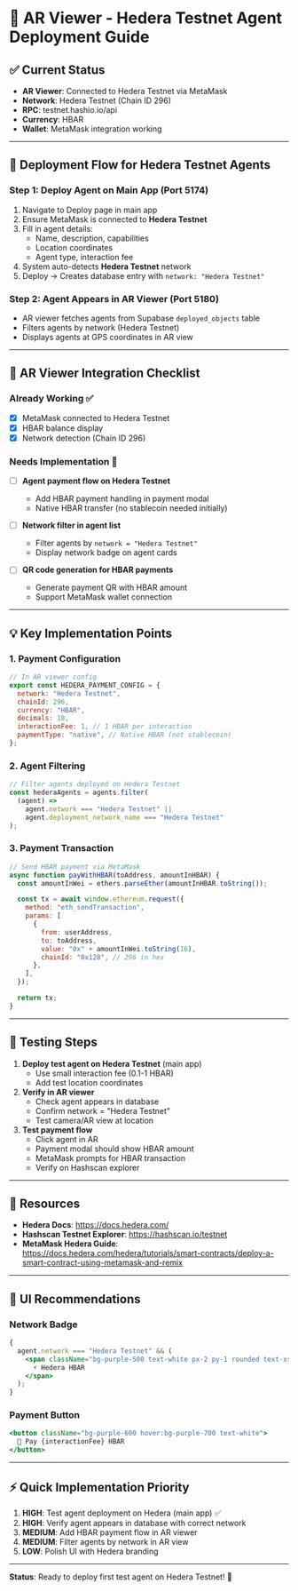 # 🚀 AR Viewer - Hedera Testnet Agent Deployment Guide

## ✅ Current Status

- **AR Viewer**: Connected to Hedera Testnet via MetaMask
- **Network**: Hedera Testnet (Chain ID 296)
- **RPC**: testnet.hashio.io/api
- **Currency**: HBAR
- **Wallet**: MetaMask integration working

---

## 🎯 Deployment Flow for Hedera Testnet Agents

### Step 1: Deploy Agent on Main App (Port 5174)

1. Navigate to Deploy page in main app
2. Ensure MetaMask is connected to **Hedera Testnet**
3. Fill in agent details:
   - Name, description, capabilities
   - Location coordinates
   - Agent type, interaction fee
4. System auto-detects **Hedera Testnet** network
5. Deploy → Creates database entry with `network: "Hedera Testnet"`

### Step 2: Agent Appears in AR Viewer (Port 5180)

- AR viewer fetches agents from Supabase `deployed_objects` table
- Filters agents by network (Hedera Testnet)
- Displays agents at GPS coordinates in AR view

---

## 🔧 AR Viewer Integration Checklist

### Already Working ✅

- [x] MetaMask connected to Hedera Testnet
- [x] HBAR balance display
- [x] Network detection (Chain ID 296)

### Needs Implementation 🔨

- [ ] **Agent payment flow on Hedera Testnet**
  - Add HBAR payment handling in payment modal
  - Native HBAR transfer (no stablecoin needed initially)
- [ ] **Network filter in agent list**

  - Filter agents by `network = "Hedera Testnet"`
  - Display network badge on agent cards

- [ ] **QR code generation for HBAR payments**
  - Generate payment QR with HBAR amount
  - Support MetaMask wallet connection

---

## 💡 Key Implementation Points

### 1. Payment Configuration

```javascript
// In AR viewer config
export const HEDERA_PAYMENT_CONFIG = {
  network: "Hedera Testnet",
  chainId: 296,
  currency: "HBAR",
  decimals: 18,
  interactionFee: 1, // 1 HBAR per interaction
  paymentType: "native", // Native HBAR (not stablecoin)
};
```

### 2. Agent Filtering

```javascript
// Filter agents deployed on Hedera Testnet
const hederaAgents = agents.filter(
  (agent) =>
    agent.network === "Hedera Testnet" ||
    agent.deployment_network_name === "Hedera Testnet"
);
```

### 3. Payment Transaction

```javascript
// Send HBAR payment via MetaMask
async function payWithHBAR(toAddress, amountInHBAR) {
  const amountInWei = ethers.parseEther(amountInHBAR.toString());

  const tx = await window.ethereum.request({
    method: "eth_sendTransaction",
    params: [
      {
        from: userAddress,
        to: toAddress,
        value: "0x" + amountInWei.toString(16),
        chainId: "0x128", // 296 in hex
      },
    ],
  });

  return tx;
}
```

---

## 📝 Testing Steps

1. **Deploy test agent on Hedera Testnet** (main app)
   - Use small interaction fee (0.1-1 HBAR)
   - Add test location coordinates
2. **Verify in AR viewer**
   - Check agent appears in database
   - Confirm network = "Hedera Testnet"
   - Test camera/AR view at location
3. **Test payment flow**
   - Click agent in AR
   - Payment modal should show HBAR amount
   - MetaMask prompts for HBAR transaction
   - Verify on Hashscan explorer

---

## 🔗 Resources

- **Hedera Docs**: https://docs.hedera.com/
- **Hashscan Testnet Explorer**: https://hashscan.io/testnet
- **MetaMask Hedera Guide**: https://docs.hedera.com/hedera/tutorials/smart-contracts/deploy-a-smart-contract-using-metamask-and-remix

---

## 🎨 UI Recommendations

### Network Badge

```jsx
{
  agent.network === "Hedera Testnet" && (
    <span className="bg-purple-500 text-white px-2 py-1 rounded text-xs">
      ⚡ Hedera HBAR
    </span>
  );
}
```

### Payment Button

```jsx
<button className="bg-purple-600 hover:bg-purple-700 text-white">
  💎 Pay {interactionFee} HBAR
</button>
```

---

## ⚡ Quick Implementation Priority

1. **HIGH**: Test agent deployment on Hedera (main app) ✅
2. **HIGH**: Verify agent appears in database with correct network
3. **MEDIUM**: Add HBAR payment flow in AR viewer
4. **MEDIUM**: Filter agents by network in AR view
5. **LOW**: Polish UI with Hedera branding

---

**Status**: Ready to deploy first test agent on Hedera Testnet! 🚀
